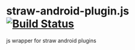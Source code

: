 straw-android-plugin.js [![Build Status](https://travis-ci.org/strawjs/straw-android-plugin.js.png?branch=master)](https://travis-ci.org/strawjs/straw-android-plugin.js)
=======================

js wrapper for straw android plugins
